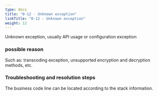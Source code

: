 ```yaml
---
type: docs
title: "0-12 - Unknown exception"
linkTitle: "0-12 - Unknown exception"
weight: 12
---
```

Unknown exception, usually API usage or configuration exception

### possible reason

Such as: transcoding exception, unsupported encryption and decryption methods, etc.

### Troubleshooting and resolution steps

The business code line can be located according to the stack information.

<p style="margin-top: 3rem;"> </p>